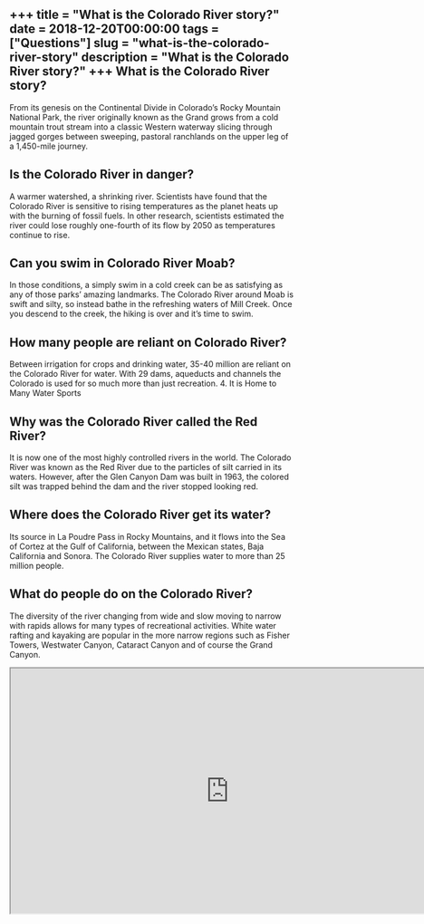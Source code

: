 +++
title = "What is the Colorado River story?"
date = 2018-12-20T00:00:00
tags = ["Questions"]
slug = "what-is-the-colorado-river-story"
description = "What is the Colorado River story?"
+++
What is the Colorado River story?
---------------------------------

From its genesis on the Continental Divide in Colorado’s Rocky Mountain National Park, the river originally known as the Grand grows from a cold mountain trout stream into a classic Western waterway slicing through jagged gorges between sweeping, pastoral ranchlands on the upper leg of a 1,450-mile journey.

Is the Colorado River in danger?
--------------------------------

A warmer watershed, a shrinking river. Scientists have found that the Colorado River is sensitive to rising temperatures as the planet heats up with the burning of fossil fuels. In other research, scientists estimated the river could lose roughly one-fourth of its flow by 2050 as temperatures continue to rise.

Can you swim in Colorado River Moab?
------------------------------------

In those conditions, a simply swim in a cold creek can be as satisfying as any of those parks’ amazing landmarks. The Colorado River around Moab is swift and silty, so instead bathe in the refreshing waters of Mill Creek. Once you descend to the creek, the hiking is over and it’s time to swim.

How many people are reliant on Colorado River?
----------------------------------------------

Between irrigation for crops and drinking water, 35-40 million are reliant on the Colorado River for water. With 29 dams, aqueducts and channels the Colorado is used for so much more than just recreation. 4. It is Home to Many Water Sports

Why was the Colorado River called the Red River?
------------------------------------------------

It is now one of the most highly controlled rivers in the world. The Colorado River was known as the Red River due to the particles of silt carried in its waters. However, after the Glen Canyon Dam was built in 1963, the colored silt was trapped behind the dam and the river stopped looking red.

Where does the Colorado River get its water?
--------------------------------------------

Its source in La Poudre Pass in Rocky Mountains, and it flows into the Sea of Cortez at the Gulf of California, between the Mexican states, Baja California and Sonora. The Colorado River supplies water to more than 25 million people.

What do people do on the Colorado River?
----------------------------------------

The diversity of the river changing from wide and slow moving to narrow with rapids allows for many types of recreational activities. White water rafting and kayaking are popular in the more narrow regions such as Fisher Towers, Westwater Canyon, Cataract Canyon and of course the Grand Canyon.

<iframe allow="accelerometer; autoplay; clipboard-write; encrypted-media; gyroscope; picture-in-picture" allowfullscreen="" class="__youtube_prefs__  epyt-is-override  no-lazyload" data-no-lazy="1" data-origheight="433" data-origwidth="770" data-skipgform_ajax_framebjll="" height="433" id="_ytid_50248" loading="lazy" src="https://www.youtube.com/embed/1hlDRtgV62Y?enablejsapi=1&autoplay=0&cc_load_policy=0&cc_lang_pref=&iv_load_policy=1&loop=0&modestbranding=0&rel=1&fs=1&playsinline=0&autohide=2&theme=dark&color=red&controls=1&" title="YouTube player" width="770"></iframe>